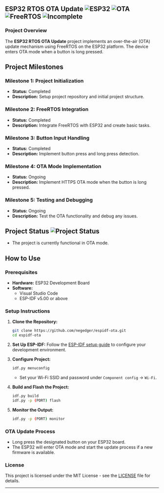 ## ESP32 RTOS OTA Update ![ESP32](https://img.shields.io/badge/ESP32-blue.svg) ![OTA](https://img.shields.io/badge/OTA-green.svg) ![FreeRTOS](https://img.shields.io/badge/FreeRTOS-orange.svg) ![Incomplete](https://img.shields.io/badge/Project_Incomplete-E50A00)

### Project Overview

The **ESP32 RTOS OTA Update** project implements an over-the-air (OTA) update mechanism using FreeRTOS on the ESP32 platform. The device enters OTA mode when a button is long pressed.

## Project Milestones

### Milestone 1: Project Initialization
- **Status:** Completed
- **Description:** Setup project repository and initial project structure.
  
### Milestone 2: FreeRTOS Integration
- **Status:** Completed
- **Description:** Integrate FreeRTOS with ESP32 and create basic tasks.

### Milestone 3: Button Input Handling
- **Status:** Completed
- **Description:** Implement button press and long press detection.

### Milestone 4: OTA Mode Implementation
- **Status:** Ongoing
- **Description:** Implement HTTPS OTA mode when the button is long pressed.

### Milestone 5: Testing and Debugging
- **Status:** Ongoing
- **Description:** Test the OTA functionality and debug any issues.

## Project Status ![Project Status](https://img.shields.io/badge/Status-Working-green.svg)

- The project is currently functional in OTA mode.

## How to Use

### Prerequisites
- **Hardware:** ESP32 Development Board
- **Software:** 
  - Visual Studio Code
  - ESP-IDF v5.00 or above

### Setup Instructions

1. **Clone the Repository:**
   ```sh
   git clone https://github.com/negedger/espidf-ota.git
   cd espidf-ota
   ```

2. **Set Up ESP-IDF:**
   Follow the [ESP-IDF setup guide](https://docs.espressif.com/projects/esp-idf/en/latest/esp32/get-started/index.html) to configure your development environment.

3. **Configure Project:**
   ```sh
   idf.py menuconfig
   ```
   - Set your Wi-Fi SSID and password under `Component config` -> `Wi-Fi`.

4. **Build and Flash the Project:**
   ```sh
   idf.py build
   idf.py -p (PORT) flash
   ```

5. **Monitor the Output:**
   ```sh
   idf.py -p (PORT) monitor
   ```

### OTA Update Process
- Long press the designated button on your ESP32 board.
- The ESP32 will enter OTA mode and start the update process if a new firmware is available.

 
### License
This project is licensed under the MIT License - see the [LICENSE](LICENSE) file for details.

----
